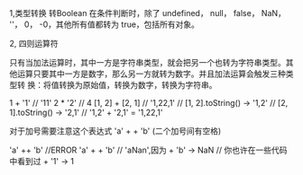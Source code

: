 1,类型转换 
    转Boolean
    在条件判断时，除了 undefined， null， false， NaN， ''， 0， -0，其他所有值都转为 true，包括所有对象。

2, 四则运算符

只有当加法运算时，其中一方是字符串类型，就会把另一个也转为字符串类型。其 他运算只要其中一方是数字，那么另一方就转为数字。并且加法运算会触发三种类型转 换：将值转换为原始值，转换为数字，转换为字符串。

1 + '1' // '11' 
2 * '2' // 4 
[1, 2] + [2, 1] // '1,22,1' 
// [1, 2].toString() -> '1,2' 
// [2, 1].toString() -> '2,1' 
// '1,2' + '2,1' = '1,22,1'

对于加号需要注意这个表达式 'a' + + 'b' (二个加号间有空格)

'a' ++ 'b' //ERROR
'a' + + 'b' // 'aNan',因为 + 'b' -> NaN // 你也许在一些代码中看到过 + '1' -> 1